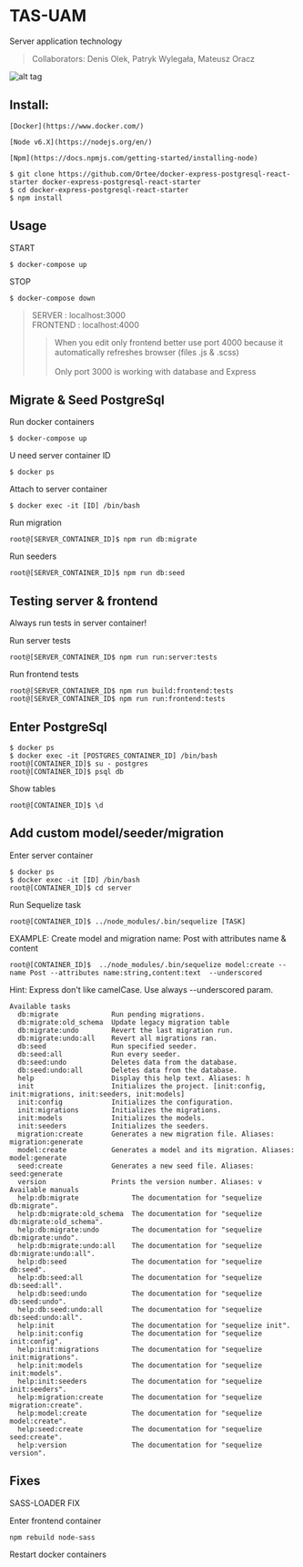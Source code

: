 # TAS-UAM
Server application technology

> Collaborators: Denis Olek, Patryk Wylegała, Mateusz Oracz

![alt tag](http://tech.orteedev.pl/stack.jpg)

## Install:
```
[Docker](https://www.docker.com/)   
```
```
[Node v6.X](https://nodejs.org/en/)   
```
```
[Npm](https://docs.npmjs.com/getting-started/installing-node)   
```
```
$ git clone https://github.com/Ortee/docker-express-postgresql-react-starter docker-express-postgresql-react-starter
$ cd docker-express-postgresql-react-starter
$ npm install
```
## Usage
START
```
$ docker-compose up
```
STOP
```
$ docker-compose down
```
> SERVER : localhost:3000 <br>
> FRONTEND : localhost:4000
>> When you edit only frontend better use port 4000 because it automatically refreshes browser (files .js & .scss)<br><br>
>> Only port 3000 is working with database and Express

## Migrate & Seed PostgreSql
Run docker containers
```
$ docker-compose up
```
U need server container ID
```
$ docker ps
```
Attach to server container
```
$ docker exec -it [ID] /bin/bash
```
Run migration
```
root@[SERVER_CONTAINER_ID]$ npm run db:migrate
```
Run seeders
```
root@[SERVER_CONTAINER_ID]$ npm run db:seed
```
## Testing server & frontend
Always run tests in server container!

Run server tests
```
root@[SERVER_CONTAINER_ID$ npm run run:server:tests
```
Run frontend tests
```
root@[SERVER_CONTAINER_ID$ npm run build:frontend:tests
root@[SERVER_CONTAINER_ID$ npm run run:frontend:tests
```
## Enter PostgreSql
```
$ docker ps
$ docker exec -it [POSTGRES_CONTAINER_ID] /bin/bash
root@[CONTAINER_ID]$ su - postgres
root@[CONTAINER_ID]$ psql db
```
Show tables
```
root@[CONTAINER_ID]$ \d
```
## Add custom model/seeder/migration
Enter server container
```
$ docker ps
$ docker exec -it [ID] /bin/bash
root@[CONTAINER_ID]$ cd server
```
Run Sequelize task
```
root@[CONTAINER_ID]$ ../node_modules/.bin/sequelize [TASK]
```
EXAMPLE: Create model and migration name: Post with attributes name & content
```
root@[CONTAINER_ID]$  ../node_modules/.bin/sequelize model:create --name Post --attributes name:string,content:text  --underscored
```
Hint: Express don't like camelCase. Use always --underscored param.

```
Available tasks
  db:migrate             Run pending migrations.
  db:migrate:old_schema  Update legacy migration table
  db:migrate:undo        Revert the last migration run.
  db:migrate:undo:all    Revert all migrations ran.
  db:seed                Run specified seeder.
  db:seed:all            Run every seeder.
  db:seed:undo           Deletes data from the database.
  db:seed:undo:all       Deletes data from the database.
  help                   Display this help text. Aliases: h
  init                   Initializes the project. [init:config, init:migrations, init:seeders, init:models]
  init:config            Initializes the configuration.
  init:migrations        Initializes the migrations.
  init:models            Initializes the models.
  init:seeders           Initializes the seeders.
  migration:create       Generates a new migration file. Aliases: migration:generate
  model:create           Generates a model and its migration. Aliases: model:generate
  seed:create            Generates a new seed file. Aliases: seed:generate
  version                Prints the version number. Aliases: v
Available manuals
  help:db:migrate             The documentation for "sequelize db:migrate".
  help:db:migrate:old_schema  The documentation for "sequelize db:migrate:old_schema".
  help:db:migrate:undo        The documentation for "sequelize db:migrate:undo".
  help:db:migrate:undo:all    The documentation for "sequelize db:migrate:undo:all".
  help:db:seed                The documentation for "sequelize db:seed".
  help:db:seed:all            The documentation for "sequelize db:seed:all".
  help:db:seed:undo           The documentation for "sequelize db:seed:undo".
  help:db:seed:undo:all       The documentation for "sequelize db:seed:undo:all".
  help:init                   The documentation for "sequelize init".
  help:init:config            The documentation for "sequelize init:config".
  help:init:migrations        The documentation for "sequelize init:migrations".
  help:init:models            The documentation for "sequelize init:models".
  help:init:seeders           The documentation for "sequelize init:seeders".
  help:migration:create       The documentation for "sequelize migration:create".
  help:model:create           The documentation for "sequelize model:create".
  help:seed:create            The documentation for "sequelize seed:create".
  help:version                The documentation for "sequelize version".
  ```
## Fixes
SASS-LOADER FIX

Enter frontend container

```
npm rebuild node-sass
```
Restart docker containers